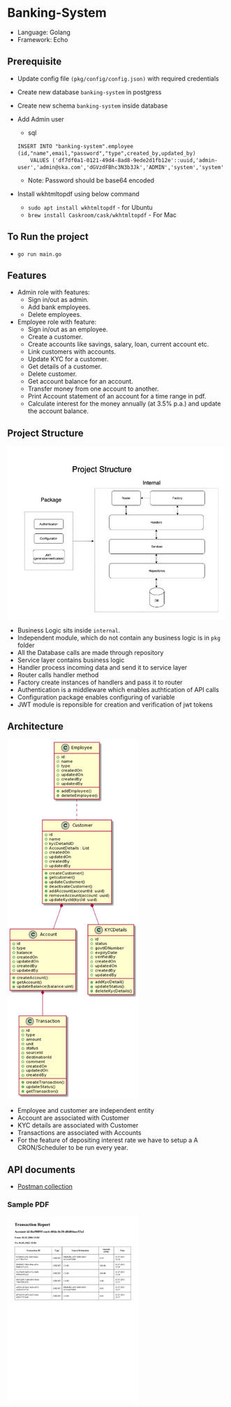 # Banking-System

 - Language: Golang
 - Framework: Echo

## Prerequisite
- Update config file `(pkg/config/config.json)` with required credentials
- Create new database `banking-system` in postgress
- Create new schema `banking-system` inside database
- Add Admin user 
    - sql

    ```
    INSERT INTO "banking-system".employee (id,"name",email,"password","type",created_by,updated_by)
        VALUES ('df7df0a1-0121-49d4-8ad8-9ede2d1fb12e'::uuid,'admin-user','admin@ska.com','dGVzdFBhc3N3b3Jk','ADMIN','system','system'
    ```

    - Note: Password should be base64 encoded

- Install wkhtmltopdf using below command
  - `sudo apt install wkhtmltopdf` - for Ubuntu
  - `brew install Caskroom/cask/wkhtmltopdf` - For Mac


## To Run the project

- `go run main.go`

## Features

- Admin role with features:
  - Sign in/out as admin.
  - Add bank employees.
  - Delete employees.
- Employee role with feature:
  - Sign in/out as an employee.
  - Create a customer.
  - Create accounts like savings, salary, loan, current account etc.
  - Link customers with accounts.
  - Update KYC for a customer.
  - Get details of a customer.
  - Delete customer.
  - Get account balance for an account.
  - Transfer money from one account to another.
  - Print Account statement of an account for a time range in pdf.
  - Calculate interest for the money annually (at 3.5% p.a.) and update the account balance.

## Project Structure

<img src="source/Project Structure.png" alt="Project structure" width="500">

 - Business Logic sits inside `internal`.
 - Independent module, which do not contain any business logic is in `pkg` folder
 - All the Database calls are made through repository
 - Service layer contains business logic
 - Handler process incoming data and send it to service layer
 - Router calls handler method
 - Factory create instances of handlers and pass it to router
 - Authentication is a middleware which enables authtication of API calls
 - Configuration package enables configuring of variable
 - JWT module is reponsible for creation and verification of jwt tokens

## Architecture
<img src="source/arch.png" alt="Architecture" width="300" >

 - Employee and customer are independent entity
 - Account are associated with Customer
 - KYC details are associated with Customer
 - Transactions are associated with Accounts
 - For the feature of depositing interest rate we have to setup a A CRON/Scheduler to be run every year.
## API documents
 - <a target="_blank" href="source/Banking System.postman_collection.json" download="postman_collection.json">Postman collection</a>

### Sample PDF

<img src="source/sample_pdf.jpg" alt="Tranasction details" width="300">
